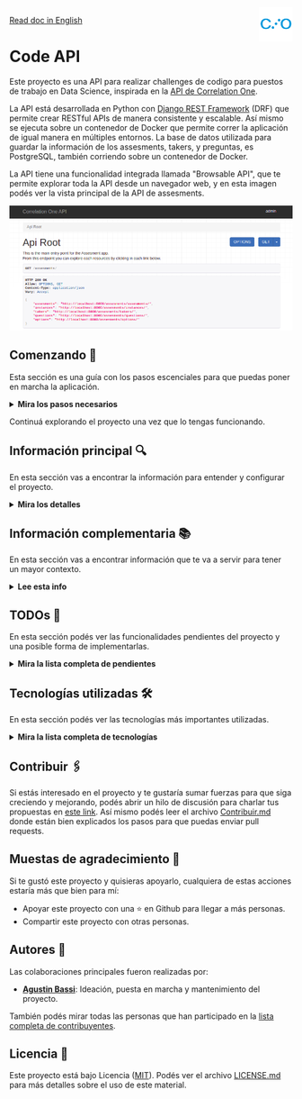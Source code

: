 <a href="https://www.correlation-one.com/">
    <img src="doc/correlation-one-logo.png" alt="logo" title="Correlation One" align="right" width="60" height="60" />
</a>

[Read doc in English](README.md)

Code API
========

Este proyecto es una API para realizar challenges de codigo para puestos de trabajo en Data Science, inspirada en la [API de Correlation One](https://quiz.correlation-one.com/test/data-scientist).

La API está desarrollada en Python con [Django REST Framework](https://www.django-rest-framework.org/) (DRF) que permite crear RESTful APIs de manera consistente y escalable. Así mismo se ejecuta sobre un contenedor de Docker que permite correr la aplicación de igual manera en múltiples entornos. La base de datos utilizada para guardar la información de los assesments, takers, y preguntas, es PostgreSQL, también corriendo sobre un contenedor de Docker. 

La API tiene una funcionalidad integrada llamada "Browsable API", que te permite explorar toda la API desde un navegador web, y en esta imagen podés ver la vista principal de la API de assesments.

![screenshot-browsable-api](doc/screenshot-browsable-api.png)

## Comenzando 🚀

Esta sección es una guía con los pasos escenciales para que puedas poner en marcha la aplicación.

<details><summary><b>Mira los pasos necesarios</b></summary><br>

### Instalar las dependencias

Para correr este proyecto es necesario que instales `Docker` y `Docker Compose`. 

En [este artículo](https://www.gotoiot.com/pages/articles/docker_installation_linux/) (en español) están los detalles para instalar Docker y Docker Compose en una máquina Linux. En caso que quieras instalar las herramientas en otra plataforma o tengas algún incoveniente, podes leer la documentación oficial de [Docker](https://docs.docker.com/get-docker/) y también la de [Docker Compose](https://docs.docker.com/compose/install/).

Continua con la descarga del código cuando tengas las dependencias instaladas y funcionando.

### Descargar el código

Para descargar el codigo, lo más conveniente es realizar un `fork` de este proyecto a tu cuenta personal haciendo click en [este link](https://github.com/agustinBassi/code-api/fork). Una vez que ya tengas el fork a tu cuenta, descargalo desde la terminal con este comando (acordate de poner tu usuario en el link):

```
git clone https://github.com/USER/code-api.git
```

> En caso que no tengas una cuenta en Github, o no quieras realizar un fork, podés clonar directamente este repo con el comando `git clone https://github.com/agustinBassi/code-api.git` .

### Configuración inicial del proyecto

Para ejecutar la aplicación, primero es necesario descargar la imagen de la base de datos con el comando `docker-compose pull db`. A continuación, es necesario que compiles el servicio de la REST API con el comando `docker-compose build code-api` (puede demorar unos minutos). 

Cuando los procesos anteriores finalicen, iniciá el servicio de base de datos con el comando `docker-compose up -d db` desde la raíz del proyecto. Con la base de datos corriendo, es necesario crear las tablas que necesita la aplicación para funcionar con los siguientes comandos:

```
docker-compose run code-api python manage.py migrate
```

En este proyecto hay incluídos unos datos de ejemplo para que puedas poner a funcionar la aplicación con información precargada. Es recomendable que importes estos datos para probar la aplicación de manera rápida sin que tengas que cargar los datos de prueba manualmente. Para cargar los datos pre-cargados, ejecuta el siguiente comando:

```
docker-compose run code-api python manage.py loaddata .fixtures/db.json
```

### Ejecutar la aplicación

Con las configuraciones iniciales realizadas, es momento de ejecutar el servicio de la API con el comando `docker-compose up -d code-api` (si querés correr el servicio de manera interactiva, podes quitar el flag -d en la ejecución). Cuando el servicio inicie, podés acceder al `API Browser` desde el navegador ingresando la URL [http://localhost:8000/v1/assesments](http://localhost:8000/v1/assesments) en el navegador. 

Si pudiste acceder al `API browser` significa que la aplicación se encuentra corriendo correctamente.

</details>

Continuá explorando el proyecto una vez que lo tengas funcionando.

## Información principal 🔍

En esta sección vas a encontrar la información para entender y configurar el proyecto.

<details><summary><b>Mira los detalles</b></summary>

### Características principales

A continuación podés ver las características principales del proyecto:

* RESTful API totalmente explorable mediante la "Browsable API"
* Exploración de la API mediante HyperLinks
* Navegación asistida para todos los flujos de la aplicación
* Recuperación de instancias de assesments
* Panel de administración de la aplicación
* Documentación de uso de cada endpoint en la "Browsable API"
* Paginación en todos los endpoints
* Representación de la información en diferentes formatos
* Cálculo de score autmático
* Obtención del tiempo restante de assesment en cada nueva question
* Personalización de API
* Prevención que un taker tenga más de un assesment activo
* Prevención de envío de questions y options incorrectas
* Prevención de re-comenzar una instancia activa o finalizada
* Prevención de obtención de questions de una instancia no activada
* Prevención de envío de respuestas en una instancia no activada
* Amplia documentación de uso
* Versionado de la API de assesments

### Configuración de Django

En el archivo `codeapi/settings.py` se encuentra la configuración general del proyecto Django. Dentro de este archivo se pueden realizar todo tipo de configuraciones de Django en la que se destacan las siguientes:

* Selección y configuración del motor de base de datos.
* Aplicaciones instaladas dentro del proyecto.
* Configuración de zona horaria.
* Configuración de debug del proyect.
* Configuración específica de Django REST Framework.
* Configuración de templates.
* Configuración de directorio para archivos estáticos.

Para mayor información sobre toda la posibilidad de configuraciones, podés acceder a la documentación oficial en [este link](https://docs.djangoproject.com/en/3.2/topics/settings/).

### Browsable API

Django REST Framework tiene una funcionalidad nativa que permite hacer navegable la REST API. Esta característica es realmente una funcionalidad excelente, ya que habilita a explorar, navegar y descubrir la API sin tener que abrir ningún programa dedicado (como Postman u otros clientes).

Desde la Browsable API es posible crear instancias de assesments y realizar todos los pasos necesarios para completar el flujo de un assesment (create, test, start, get questions, send answers, end test, get result).

### Cómo usar la API

El punto inicial para comenzar a utilizar la Browsable API es acceder a la URL [http://localhost:8000/v1/assesments](http://localhost:8000/v1/assesments) en el navegador. La aplicación viene con algunos datos cargados para que puedas utilizarla de manera plug & play (es necesario que hayas ejecutado el comando loaddata detallado el apartado de configuración inicial).

Para realizar un `Assesment`, comenzá creando una `Instance` accediento a la URL de un assesment en particular, por ejemplo [http://localhost:8000/v1/assesments/assesments/1/create](http://localhost:8000/v1/assesments/assesments/1/create) con un POST, ingresando los campos `first_name, last_name, email`, como JSON en el body del request. 

Una vez que se crea el assesments, simplemente segui el link `next` provisto en el body del response, que te asistirá en la navegación de todo el flujo del assesment hasta que la finalice.

La respuesta del endpoint devuelve el id y la URL de la instancia creada. Con ese id podés acceder a los siguientes endpoints:

* `instances/<uuid:pk>/`: para obtener los detalles de la instancia.
* `instances/<uuid:pk>/test`: para chequear que la instancia esté disponible para realizarse.
* `instances/<uuid:pk>/start`: para iniciar una instancia, setear el start_time, el end_time y el flag active.
* `instances/<uuid:pk>/questions/<int:q_id>`: en el endpoint para obtener los detalles de la instancia, en el campo `assesment->question_count` se puede obtener la cantidad de preguntas del assesment. Luego, podés acceder a cada una de ellas, desde 1 hasta question_count. Cualquier valor fuera de estos valores devolverá un código 405 Not Allowed.
* `instances/<uuid:pk>/answer`: para enviar la respuesta sobre un assesment. Recibe un question_id y option_id en el body del request. 
* `instances/<uuid:pk>/end`, para finalizar una instancia, setear el end_time, poner el flag active en False y calcular el score automáticamente.
* `instances/<uuid:pk>/result`: para obtener el resultado de una instancia en particular.
* `instances/restore`: para recuperar una instancia (en caso que haya una activa) de un taker en particular.

### Crear Assesments, Questions, Options y sus asociaciones

El servicio de la API tiene integrado un panel de administración que te permite realizar operaciones CRUD sobre cada uno de los modelos (tablas) de la aplicación. En esta imagen podés ver cómo se ve el panel de aministración.

![screenshot-admin-panel](doc/screenshot-admin-panel.png)

Para crear distintos assesments, asignarle questions y options, es necesario ingresar al panel de administrador de la aplicación. Si ejecutaste el comando `python manage.py loaddata .fixtures/db.json` detallado el apartado de configuración inicial, se crea automáticamente un superusuario con el nombre `admin` y pass `admin` (podes cambiar la contraseña para tener una mayor seguridad).

Para ingresar al panel de administrador de la aplicación ingresa en la URL [http://localhost:8000/admin](http://localhost:8000/admin), y loggeate con el usuario y contraseña de superusuario indicado previamente.

Desde el panel izquierdo podrás crear todas las entidades que consideres necesarias y las relaciones entre ellas.

> En caso de no haber ejecutado el comando `python manage.py loaddata .fixtures/db.json`, podés crear un super usuario con el comando `docker-compose run code-api python manage.py createsuperuser`, y luego loggearte en el panel de admin con el usuario creado.

### Variables de entorno

En el archivo `env` están definidas algunas variables de entorno que utiliza el servicio de base de datos, como así también el servicio de la API. Se pueden agregar/quitar las variables necesarias. En caso de borrar accidentalmente los valores o el archivo env, a continuación podés encontrar unos valores que funcionan correctamente con la aplicación.

```
DJANGO_SECRET_KEY=sup3rs3cr3tk3y
DJANGO_DEBUG=True
DATABASE_NAME=codeapi
DATABASE_USER=postgres
DATABASE_PASS=postgres
DATABASE_HOST=db
DATABASE_PORT=5432
```

Es **ALTAMENTE RECOMENDABLE** que cambies estas variables si querés utilizar esta aplicación con fines productivos.

### Manipulación de base de datos

Django provee una excelente manipulación de la base de datos sin que sea necesario usar ninguna herramienta externa para realizar las operaciones necesarias.

Si se quiere realizar un backup simple de la base de datos, ejecutar el siguiente comando:

```
docker-compose run code-api \
python manage.py dumpdata --indent 2 > .fixtures/db.json
```

Si se quiere realizar un backup de la base de datos que pueda ser utilizado en una fresh database, ejecutar el siguiente comando:

```
docker-compose run code-api \
python manage.py dumpdata --indent 2 \
--exclude auth.permission --exclude contenttypes --exclude admin.logentry > .fixtures/db.json
```

Para cargar los datos de la aplicación en una fresh database, ejecutar el siguiente comando para crear las tablas necesarias:

```
docker-compose run code-api python manage.py migrate
```

Y luego cargar datos dentro de las tablas:

```
docker-compose run code-api python manage.py loaddata .fixtures/db.json
```

</details>

## Información complementaria 📚

En esta sección vas a encontrar información que te va a servir para tener un mayor contexto.

<details><summary><b>Lee esta info</b></summary>

### ERD (Entity-Relation Desing)

Para el diseño de las entidades y sus relaciones, se utilizó la herramienta online [EDR Plus](https://erdplus.com/standalone), que permite crear entidades, atributos y relaciones de manera muy sencilla. En la siguiente figura podes ver el diagrama de entidad-relacion del sistema.

![architecture](doc/entity-relation-diagram.png)

Un `Assesment` se define una única vez, y además de sus atributos, tiene asociado una o varias `Questions`. A su vez, cada `Questions` tiene asociada una o más `Options`.

Para poder realizar un `Assesment` es necesario que un `Taker` se registre con sus datos, y que cree una `Instance` de un `Assesment`. Cada `Instance` tiene, además de sus atributos, un UUID como identificador. Esto permite que, desde otro navegador se pueda recuperar la instancia en función de los datos del Taker. 

### Endpoints

A continuación se lista cada uno de los endpoints, con su descripción y métodos disponibles.

* `assesments/` - Muestra una lista con todos los recursos disponibles de la aplicación (GET)
* `assesments/assesments` - Muestra una lista con todos los assesments disponibles (GET)
* `assesments/assesments/<id>` - Muestra la HOME de un test específico (GET)
* `assesments/assesments/<id>/status` - Chequea el estado de un assesment y devuelve su status (GET)
* `assesments/assesments/<id>/create` - Crea una nueva instancia de un assesment y devuelve el UUID de la instancia (POST)
* `assesments/instances` - Muestra una lista con todas las instancias disponibles (GET)
* `assesments/instances/<id>` - Muestra el detalle de la instancia (GET)
* `assesments/instances/<id>/test` - Chequea que la instancia este activa (GET)
* `assesments/instances/<id>/start` - Inicia el test y empieza el countdown (POST)
* `assesments/instances/<id>/questions/<id>` - Muestra el detalle con la pregunta de una instancia (GET)
* `assesments/instances/<id>/answer` - Envía el resultado de una respuesta (PUT)
* `assesments/instances/<id>/end` - Finaliza una instancia (POST)
* `assesments/instances/<id>/result` - Muestra el resultado de una instancia (GET)
* `assesments/instances/restore` - Permite recuperar una instancia en función de los datos de un usuario (POST)
* `assesments/takers` - Muestra una lista con todos los tests takers que realizaron assesments (GET)
* `assesments/takers/<id>` - Muestra el detalle de un taker específico (GET)
* `assesments/questions` - Muestra una lista con todos las questions disponibles (GET)
* `assesments/questions/<id>` - Muestra el detalle de una question específico (GET)
* `assesments/options` - Muestra una lista con todos las options disponibles (GET)
* `assesments/options/<id>` - Muestra el detalle de una option específico (GET)

Si bien en la lista anterior se encuentra la información de cada endpoint, es mucho mejor navegar mediante la `Browsable API` que permite acceder a mayor información sobre cada uno de los endpoints.

### Estructura de directorios

```sh
├── .fixtures                       # dir to save DB fixtures to export/import using Django manage.py
├── assesments (important files)    # main assesments app dir
│   ├── migrations                  # dir to track DB modifications
│   ├── admin.py                    # register assesments model into admin interface
│   ├── models.py                   # assesments models declaration
│   ├── serializers.py              # classes for serialize/deserialize models instances
│   ├── urls.py                     # configuration of app routes
│   └── views.py                    # bussiness logic function and classes
├── codeapi                         # main Django project
│   ├── asgi.py                     # utility to load Django app into ASGI servers
│   ├── settings.py                 # main Django project settings
│   ├── urls.py                     # main Django project URLs configuration
│   └── wsgi.py                     # utility to load Django app into WSGI servers
├── doc                             # dir to save documentation
│   └── ...
├── tests                           # dir to save test files and assets (no unit tests)
│   └── ...
├── .gitignore                      # exclude files from versions control
├── .dockerignore                   # exclude files when build a docker image
├── Contribuitors.md                # project contribuitors
├── Dockerfile                      # Dockerfile for Django project
├── LICENSE                         # licencia del proyecto
├── README.md                       # este archivo
├── docker-compose.yml              # configuración de los contenedores de Docker centralizada
├── env                             # variables de entorno utilizadas en el proyecto
├── manage.py                       # archivo con utilidades nativas de Django
└── requirements.txt                # dependencias de Python del proyecto
```

### Correlation-One Requests/Responses

Para entender de mejor manera la funcionalidad de la API de Correlation One, podés realizar el flujo de un assesment ingresando en [este link](https://quiz.correlation-one.com/test/data-scientist). Así mismo, revisando el tráfico de red desde la ventana de development del navegador, analizando y entendiendo la información enviada y recibida en cada request, podrás tener un mejor contexto sobre la funcionalidad necesaria.

Para facilitar el acceso a la información de los endpoints, podés acceder al archivo `doc/api-requests-responses.md`, donde se encuentran guardados los requests/responses realizados contra la API de Correlation One.

Gran parte de la funcionalidad está inspirada en los mensajes de la API, aunque con algunas diferencias.

</details>


## TODOs 📝

En esta sección podés ver las funcionalidades pendientes del proyecto y una posible forma de implementarlas.

<details><summary><b>Mira la lista completa de pendientes</b></summary><br>

* **Armar los requests con Postman**: Si bien el challenge requiere armar los requests con Postman, resulta más valioso utilizar la Browsable API y la navegación automatizada de sus flujos que utilizar Postman.
* **Ejecutar la aplicación con un servidor web productivo.**: Para el desarrollo y demostración de la aplicación se utiliza el servidor web de desarrollo de Django. Si se quisiera implementar un servidor productivo, en [este link](https://docs.djangoproject.com/en/3.2/howto/deployment/wsgi/uwsgi/), por ejemplo, hay información para configurar uWSGI.
* **Comprimir responses**: Si se utilizara un servidor web productivo, se podría realizar la compresión de las respuestas. En [este link](https://rtcamp.com/tutorials/nginx/enable-gzip/) hay un tutorial para habilitar Gzip en un servidor Nginx.
* **Autenticación de usuarios**: Actualmente la API permite que cualquier usuario pueda ver los endpoints de la aplicación, y crear nuevas instancias. Se podría realizar autenticación de usuarios utilizando JWT o bien OAuth. Django provee mecanismos built-in para el manejo de autenticación y autorización de usuarios, pero para mantener el proyecto lo más conciso posible, se decició no incluir esta característica.
* **Encriptación por SSL**: Este proyecto tiene fines demostrativos, y además utiliza el web server de desarrollo provisto por Django. Si se quisiera llevar este proyecto a un entorno productivo, se debería implementar SSL en el webserver utilizado. Por ejemplo en [este link](https://www.youtube.com/watch?v=NhidVhNHfeU) se encuentra información sobre cómo configurar los certificados en Nginx. Así mismo, en [este link](https://timonweb.com/django/https-django-development-server-ssl-certificate/) hay un tutorial sobre cómo habilitar HTTPS utilizando el Django development server.
* **Soportar otros formatos mas que texto**: Si bien el challenge requería que se puedan manejar más de un formato para las questions y options, en esta API solo tienen un formato (CharField). En ese campo de texto se puede guardar tanto texto plano como HTML. Si se quisiera guardar una imagen, se podría alojar en un bucket de S3 y en el campo sólo guardar la URL.
* **Testing automatizado.**: Si bien tener testing automatizado es una característica totalmente necesaria, para este proyecto no se implementó. Aunque implementar unit testing no resulta demasiado complejo. Si se quisiera implementar, en [este link](https://docs.djangoproject.com/en/3.2/topics/testing/overview/) se encuentra toda la información necesaria.

</details>

## Tecnologías utilizadas 🛠️

En esta sección podés ver las tecnologías más importantes utilizadas.

<details><summary><b>Mira la lista completa de tecnologías</b></summary><br>

* [Docker](https://www.docker.com/) - Ecosistema que permite la ejecución de contenedores de software.
* [Docker Compose](https://docs.docker.com/compose/) - Herramienta que permite administrar múltiples contenedores de Docker.
* [Python](https://www.python.org/) - Lenguaje en el que están realizados los servicios.
* [Django](https://www.djangoproject.com/) - Popular framework en Python para desarrollo de aplicaciones web.
* [Django REST Framework](https://www.django-rest-framework.org/) - Framwork basado en Django para el diseño de REST APIs.
* [PostgreSQL](https://www.postgresql.org/) - Base de datos para consultar y almacenar datos.
* [Visual Studio Code](https://code.visualstudio.com/) - Popular IDE de desarrollo para múltiples plataformas.

</details>

## Contribuir 🖇️

Si estás interesado en el proyecto y te gustaría sumar fuerzas para que siga creciendo y mejorando, podés abrir un hilo de discusión para charlar tus propuestas en [este link](https://github.com/agustinBassi/code-api/issues/new). Así mismo podés leer el archivo [Contribuir.md](https://github.com/gotoiot/gotoiot-doc/wiki/Contribuir) donde están bien explicados los pasos para que puedas enviar pull requests.

## Muestas de agradecimiento 🎁

Si te gustó este proyecto y quisieras apoyarlo, cualquiera de estas acciones estaría más que bien para mí:

* Apoyar este proyecto con una ⭐ en Github para llegar a más personas.
* Compartir este proyecto con otras personas.

## Autores 👥

Las colaboraciones principales fueron realizadas por:

* **[Agustin Bassi](https://github.com/agustinBassi)**: Ideación, puesta en marcha y mantenimiento del proyecto.

También podés mirar todas las personas que han participado en la [lista completa de contribuyentes](https://github.com/agustinBassi/code-api/contributors).

## Licencia 📄

Este proyecto está bajo Licencia ([MIT](https://choosealicense.com/licenses/mit/)). Podés ver el archivo [LICENSE.md](LICENSE.md) para más detalles sobre el uso de este material.
